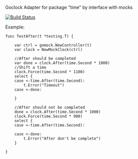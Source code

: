 Goclock
Adapter for package "time" by interface with mocks

[![Build Status](https://travis-ci.org/arvitaly/goclock.svg?branch=master)](https://travis-ci.org/arvitaly/goclock)

Example:

	func TestAfter(t *testing.T) {

		var ctrl = gomock.NewController(t)
		var clock = NewMockClock(ctrl)

		//After should be completed
		var done = clock.After(time.Second * 1000)
		//Shift a time
		clock.Force(time.Second * 1100)
		select {
		case <-time.After(time.Second):
			t.Error("Timeout")
		case <-done:

		}

		//After should not be completed
		done = clock.After(time.Second * 1000)
		clock.Force(time.Second * 900)
		select {
		case <-time.After(time.Second):

		case <-done:
			t.Error("After don't be complete")
		}

	}
